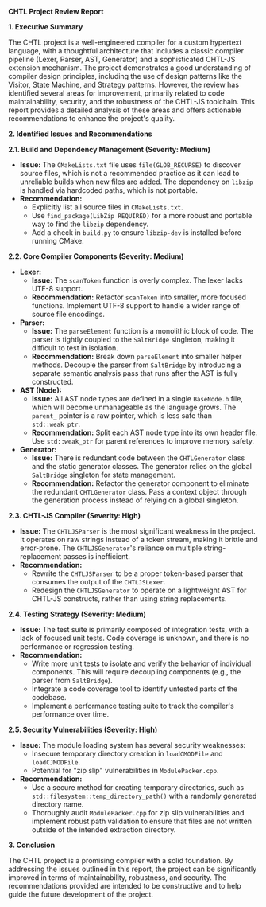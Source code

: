 **CHTL Project Review Report**

**1. Executive Summary**

The CHTL project is a well-engineered compiler for a custom hypertext language, with a thoughtful architecture that includes a classic compiler pipeline (Lexer, Parser, AST, Generator) and a sophisticated CHTL-JS extension mechanism. The project demonstrates a good understanding of compiler design principles, including the use of design patterns like the Visitor, State Machine, and Strategy patterns. However, the review has identified several areas for improvement, primarily related to code maintainability, security, and the robustness of the CHTL-JS toolchain. This report provides a detailed analysis of these areas and offers actionable recommendations to enhance the project's quality.

**2. Identified Issues and Recommendations**

**2.1. Build and Dependency Management (Severity: Medium)**

*   **Issue:** The `CMakeLists.txt` file uses `file(GLOB_RECURSE)` to discover source files, which is not a recommended practice as it can lead to unreliable builds when new files are added. The dependency on `libzip` is handled via hardcoded paths, which is not portable.
*   **Recommendation:**
    *   Explicitly list all source files in `CMakeLists.txt`.
    *   Use `find_package(LibZip REQUIRED)` for a more robust and portable way to find the `libzip` dependency.
    *   Add a check in `build.py` to ensure `libzip-dev` is installed before running CMake.

**2.2. Core Compiler Components (Severity: Medium)**

*   **Lexer:**
    *   **Issue:** The `scanToken` function is overly complex. The lexer lacks UTF-8 support.
    *   **Recommendation:** Refactor `scanToken` into smaller, more focused functions. Implement UTF-8 support to handle a wider range of source file encodings.
*   **Parser:**
    *   **Issue:** The `parseElement` function is a monolithic block of code. The parser is tightly coupled to the `SaltBridge` singleton, making it difficult to test in isolation.
    *   **Recommendation:** Break down `parseElement` into smaller helper methods. Decouple the parser from `SaltBridge` by introducing a separate semantic analysis pass that runs after the AST is fully constructed.
*   **AST (Node):**
    *   **Issue:** All AST node types are defined in a single `BaseNode.h` file, which will become unmanageable as the language grows. The `parent_` pointer is a raw pointer, which is less safe than `std::weak_ptr`.
    *   **Recommendation:** Split each AST node type into its own header file. Use `std::weak_ptr` for parent references to improve memory safety.
*   **Generator:**
    *   **Issue:** There is redundant code between the `CHTLGenerator` class and the static generator classes. The generator relies on the global `SaltBridge` singleton for state management.
    *   **Recommendation:** Refactor the generator component to eliminate the redundant `CHTLGenerator` class. Pass a context object through the generation process instead of relying on a global singleton.

**2.3. CHTL-JS Compiler (Severity: High)**

*   **Issue:** The `CHTLJSParser` is the most significant weakness in the project. It operates on raw strings instead of a token stream, making it brittle and error-prone. The `CHTLJSGenerator`'s reliance on multiple string-replacement passes is inefficient.
*   **Recommendation:**
    *   Rewrite the `CHTLJSParser` to be a proper token-based parser that consumes the output of the `CHTLJSLexer`.
    *   Redesign the `CHTLJSGenerator` to operate on a lightweight AST for CHTL-JS constructs, rather than using string replacements.

**2.4. Testing Strategy (Severity: Medium)**

*   **Issue:** The test suite is primarily composed of integration tests, with a lack of focused unit tests. Code coverage is unknown, and there is no performance or regression testing.
*   **Recommendation:**
    *   Write more unit tests to isolate and verify the behavior of individual components. This will require decoupling components (e.g., the parser from `SaltBridge`).
    *   Integrate a code coverage tool to identify untested parts of the codebase.
    *   Implement a performance testing suite to track the compiler's performance over time.

**2.5. Security Vulnerabilities (Severity: High)**

*   **Issue:** The module loading system has several security weaknesses:
    *   Insecure temporary directory creation in `loadCMODFile` and `loadCJMODFile`.
    *   Potential for "zip slip" vulnerabilities in `ModulePacker.cpp`.
*   **Recommendation:**
    *   Use a secure method for creating temporary directories, such as `std::filesystem::temp_directory_path()` with a randomly generated directory name.
    *   Thoroughly audit `ModulePacker.cpp` for zip slip vulnerabilities and implement robust path validation to ensure that files are not written outside of the intended extraction directory.

**3. Conclusion**

The CHTL project is a promising compiler with a solid foundation. By addressing the issues outlined in this report, the project can be significantly improved in terms of maintainability, robustness, and security. The recommendations provided are intended to be constructive and to help guide the future development of the project.
